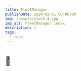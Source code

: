 ```yaml
---
title: FleetManager
publishDate: 2024-02-01 00:00:00
img: /assets/stock-4.jpg
img_alt: FleetManager index
description: |
tags:
  - tags
---
```


# 🚧